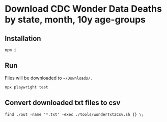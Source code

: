 # Download CDC Wonder Data Deaths by state, month, 10y age-groups

## Installation
```
npm i
```

## Run
Files will be downloaded to `~/Downloads/.`
```
npx playwright test
```

## Convert downloaded txt files to csv
```
find ./out -name '*.txt' -exec ./tools/wonderTxt2Csv.sh {} \;
```
